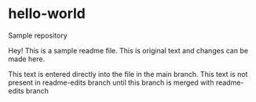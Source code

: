 # hello-world
Sample repository

Hey! This is a sample readme file.
This is original text and changes can be made here.

This text is entered directly into the file in the main branch.
This text is not present in readme-edits branch until
this branch is merged with readme-edits branch


